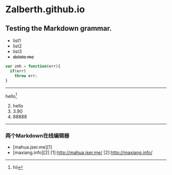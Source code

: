 # Zalberth.github.io
## Testing the Markdown grammar.
* list1
* list2
* list3
* ~~delete me~~ 

```javascript
var zmh = function(err){
  if(err)
    throw err;
}
```
---
hello[^hello]
[^hello]:hii

2. hello
3. 3.90
1. 88888

---
### 两个Markdown在线编辑器
* [mahua.jser.me][1]
* [maxiang.info][2]
[1]:http://mahua.jser.me/
[2]:http://maxiang.info/
